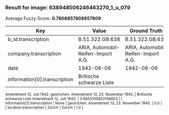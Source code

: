 ### Result for image: 638948506246463270_1_u_079
Average Fuzzy Score: **0.7808857808857809**
<small>

| Key | Value | Ground Truth | Score |
| --- | --- | --- | --- |
| b_id.transcription | B.51.322.GB.638 | B.51.322.GB.638 | 1.0 |
| company.transcription | ARIA, Automobil-Reifen-Import A.G. | ARIA, Automobil-Reifen-Import A.G. | 1.0 |
| date | 1942-08-06 | 1942-08-06 | 1.0 |
| information[0].transcription | Britische schwarze Liste
Amendment 12, Juli 1942.
gestrichen:
Amendment 13, 23. November 1945. | Britische schwarze Liste
Amendment 12, Juli 1942. | 0.6853146853146853 |
| information[1].transcription | None | gestrichen:
Amendment 13, 23. November 1945. | 0.0 |
| location.transcription | Zürich | Zürich | 1.0 |

</small>
